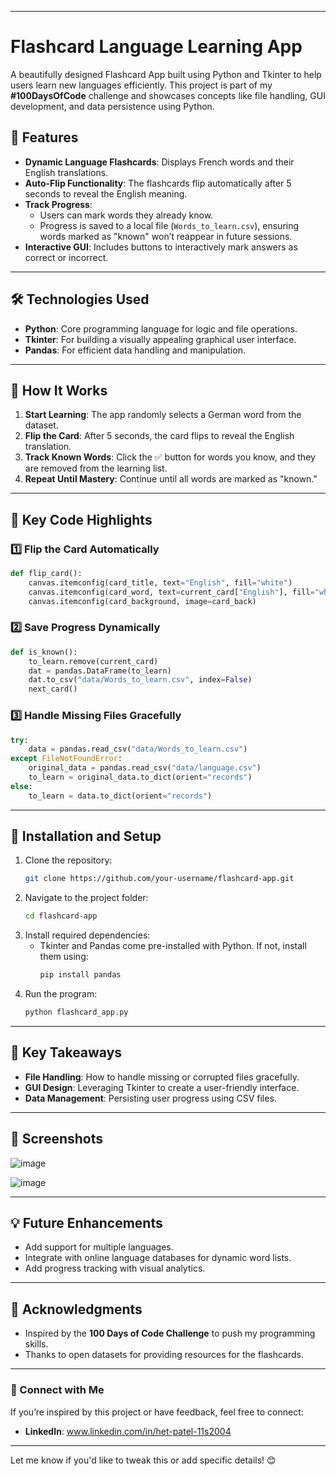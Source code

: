 
---

# Flashcard Language Learning App

A beautifully designed Flashcard App built using Python and Tkinter to help users learn new languages efficiently. This project is part of my **#100DaysOfCode** challenge and showcases concepts like file handling, GUI development, and data persistence using Python.

## 📌 Features  
- **Dynamic Language Flashcards**: Displays French words and their English translations.  
- **Auto-Flip Functionality**: The flashcards flip automatically after 5 seconds to reveal the English meaning.  
- **Track Progress**:  
  - Users can mark words they already know.  
  - Progress is saved to a local file (`Words_to_learn.csv`), ensuring words marked as "known" won’t reappear in future sessions.  
- **Interactive GUI**: Includes buttons to interactively mark answers as correct or incorrect.

---

## 🛠️ Technologies Used  
- **Python**: Core programming language for logic and file operations.  
- **Tkinter**: For building a visually appealing graphical user interface.  
- **Pandas**: For efficient data handling and manipulation.  

---

## 🚀 How It Works  
1. **Start Learning**: The app randomly selects a German word from the dataset.  
2. **Flip the Card**: After 5 seconds, the card flips to reveal the English translation.  
3. **Track Known Words**: Click the ✅ button for words you know, and they are removed from the learning list.  
4. **Repeat Until Mastery**: Continue until all words are marked as "known."

---

## 🔑 Key Code Highlights  
### 1️⃣ Flip the Card Automatically  
```python  
def flip_card():  
    canvas.itemconfig(card_title, text="English", fill="white")  
    canvas.itemconfig(card_word, text=current_card["English"], fill="white")  
    canvas.itemconfig(card_background, image=card_back)  
```  

### 2️⃣ Save Progress Dynamically  
```python  
def is_known():  
    to_learn.remove(current_card)  
    dat = pandas.DataFrame(to_learn)  
    dat.to_csv("data/Words_to_learn.csv", index=False)  
    next_card()  
```  

### 3️⃣ Handle Missing Files Gracefully  
```python  
try:  
    data = pandas.read_csv("data/Words_to_learn.csv")  
except FileNotFoundError:  
    original_data = pandas.read_csv("data/language.csv")  
    to_learn = original_data.to_dict(orient="records")  
else:  
    to_learn = data.to_dict(orient="records")  
```  

---

## 📝 Installation and Setup  
1. Clone the repository:  
   ```bash  
   git clone https://github.com/your-username/flashcard-app.git  
   ```  
2. Navigate to the project folder:  
   ```bash  
   cd flashcard-app  
   ```  
3. Install required dependencies:  
   - Tkinter and Pandas come pre-installed with Python. If not, install them using:  
     ```bash  
     pip install pandas  
     ```  
4. Run the program:  
   ```bash  
   python flashcard_app.py  
   ```  

---

## 🎯 Key Takeaways  
- **File Handling**: How to handle missing or corrupted files gracefully.  
- **GUI Design**: Leveraging Tkinter to create a user-friendly interface.  
- **Data Management**: Persisting user progress using CSV files.

---

## 📸 Screenshots  
![image](https://github.com/user-attachments/assets/0ce10987-3694-4777-b494-d5a91e331661)

![image](https://github.com/user-attachments/assets/8547de79-13da-41cd-adee-421f619e6054)



---

## 💡 Future Enhancements  
- Add support for multiple languages.  
- Integrate with online language databases for dynamic word lists.  
- Add progress tracking with visual analytics.

---

## 🙌 Acknowledgments  
- Inspired by the **100 Days of Code Challenge** to push my programming skills.  
- Thanks to open datasets for providing resources for the flashcards.

---

### 🔗 Connect with Me  
If you’re inspired by this project or have feedback, feel free to connect:  
- **LinkedIn**: www.linkedin.com/in/het-patel-11s2004

---

Let me know if you'd like to tweak this or add specific details! 😊
